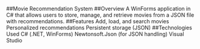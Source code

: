 ##Movie Recommendation System
##Overview
A WinForms application in C# that allows users to store, manage, and retrieve movies from a JSON file with recommendations.
##Features
Add, load, and search movies
Personalized recommendations
Persistent storage (JSON)
##Technologies Used
C# (.NET, WinForms)
Newtonsoft.Json (for JSON handling)
Visual Studio
